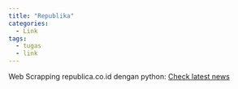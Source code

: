 ```yaml
---
title: "Republika"
categories:
  - Link
tags:
  - tugas
  - link
---
```


Web Scrapping republica.co.id dengan python:
[Check latest news](assets/html/webScrap.html)

